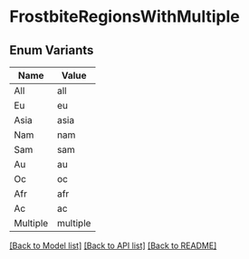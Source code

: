 # FrostbiteRegionsWithMultiple

## Enum Variants

| Name | Value |
|---- | -----|
| All | all |
| Eu | eu |
| Asia | asia |
| Nam | nam |
| Sam | sam |
| Au | au |
| Oc | oc |
| Afr | afr |
| Ac | ac |
| Multiple | multiple |


[[Back to Model list]](../README.md#documentation-for-models) [[Back to API list]](../README.md#documentation-for-api-endpoints) [[Back to README]](../README.md)


